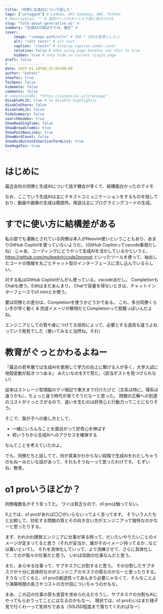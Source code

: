 ```yaml
---
title: '同僚と生成AIについて話した'
tags: ["untagged"] # Lambda, API Gateway, AWS, Python
# description: "" # 個別ページのタイトル下部に表示される
slug: "talk-about-generative-ai" #
summary: "生成AIの話ばかりね、最近" # 
cover:
    image: "<image path/url>" # 300 * 180を基準にしたい
    alt: "<alt text>" # alt text
    caption: "<text>" # display caption under cover
    relative: false # when using page bundles set this to true
    hidden: true # only hide on current single page
draft: false
# ----------------
date: 2025-01-18T06:25:03+09:00
author: "kohski"
showToc: true
TocOpen: false
hidemeta: false
comments: false
# canonicalURL: "https://canonical.url/to/page"
disableHLJS: true # to disable highlightjs
disableShare: false
disableHLJS: false
hideSummary: false
searchHidden: true
ShowReadingTime: false
ShowBreadCrumbs: true
ShowPostNavLinks: true
ShowWordCount: false
ShowRssButtonInSectionTermList: true
UseHugoToc: true
---
```


# はじめに

最近会社の同僚と生成AIについて話す機会が多くて、結構面白かったのでメモ

なお、ここでいう生成AIは主にテキストコミュニケーションをするものを指しており、動画や画像の生成は範囲外。用途は主にプログラミングコードの生成。

# すでに使い方に結構差がある

私の部でも凄腕とされている同僚は本人がNeovim使いということもあり、あまりGitHub Copilotを使っていないようだ。（GitHub Copilotってvscode重視だしね）
じゃあ、コーディングにどうやって生成AIを活かしているかというと、
https://github.com/mufeedvh/code2prompt といったツールを使って、抽出したコードの情報を丸ごとチャット型のインターフェースに流し込んでいるらしい。

対する私はGitHub Copilotがんがん使っている。vscode派だし。
CompletionもChatも使う。Editはまだあんまり。
Chatで容量を得ないときは、チャットインターフェースでo1 miniとか使う。

要は同僚との差分は、Completionを使うかどうかである。
これ、多分同僚くらい手が早く動く & 完成イメージが鮮明だとCompletionって邪魔っぽいんだよね。

エンジニアとしての質や身につけてる技術によって、必要とする道具も違うよねっていう発見でした（書いてみると当然ね。それ）


# 教育がぐっとかわるよねー

「最近の若年層では生成AIを使用して学力の向上に繋げる人が多く、大学入試に地殻変動が起きつつある」
みたいなのをXで見た。（該当ポストを見つけられない）

従来はストレージ型頭脳のクソ暗記で東大まで行けたけど（文系は特に。理系は違うかも）、ちょっと違う時代が来てそうだなーと思った。
問題の正解への到達のコストがぐっとさがるので、違いを生むのは好奇心と行動力ってことになりそう。

そこで、我が子への接し方として、
- 一緒にいろんなことを面白がって好奇心を伸ばす
- 若いうちから生成AIへのアクセスを確保する

なんてことを考えていたのよ。

でも、同僚たちと話してて、何が真実かわからない段階で生成AIをわたしちゃうのもねーみたいな話があって、それもそうねーって思ったわけです。
むずいね、教育。

# o1 proいうほどか？

同僚複数名がそう言ってた。
ワイは貧乏なので、o1 proは触ってない。

X上では、o1 proがあれば〇〇がいらないってよく言ってます。
そういう人たちと比較して、対処する問題の質とその向き合い方がエンジニアって独特なのかなーと思ったりする。

まず、われわれ開発エンジニアに仕事が来る時って、だいたいやりたいことのイメージが定まってると思う（それが妥当か、誰がそのイメージ持ってるか...などは置いといて）。
それを具体化していって、より洗練させて、さらに具体化して...てのが我々の仕事だと思う。
いわば収斂の仕事なんだと思う。

また、あらゆる仕事って、サブタスクに分割すると思う。
その分割したサブタスクが十分に具体的なのがエンジニアのタスクの質なのかなーと思ったりする。
そうなってくると、o1 proの創造性ってあんまり必要じゃなくて、そんなことより演算時間の長さやコストの方が目についちゃうのかもな。

まあ、この辺の仕事の質も変容を求められるだろうし、サブタスクの分割もAIにやってもらおうってことにはなるのかもなー。
現状では、o1 proわいはまだ様子見で行くわーって気持ちである（50USD程度まで落ちてくれればなー）